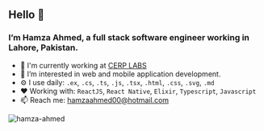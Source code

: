 ## Hello 👋 
### I’m Hamza Ahmed, a full stack software engineer working in Lahore, Pakistan.

- 🏢 I'm currently working at [CERP LABS](https://labs.cerp.org.pk/)
- 👀 I’m interested in web and mobile application development. 
- ⚙️ I use daily: `.ex`, `.cs`, `.ts`, `.js`, `.tsx`, `.html`, `.css`, `.svg`, `.md`
- ❤ Working with: `ReactJS`, `React Native`, `Elixir`, `Typescript`, `Javascript`
- 📫 Reach me: hamzaahmed00@hotmail.com

<p align="left"> <img src="http://komarev.com/ghpvc/?username=hmzahmed&style=flat&color=blueviolet" alt="hamza-ahmed"/> </p>
